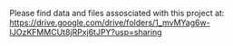 Please find data and files assosciated with this project at: https://drive.google.com/drive/folders/1_mvMYag6w-IJOzKFMMCUt8jRPxj6tJPY?usp=sharing 
